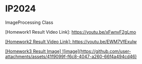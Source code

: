 # IP2024
ImageProcessing Class

<p>[Homework1 Result Video Link]: <a href="https://youtu.be/xFwnvF2gLmo" target="_blank" />https://youtu.be/xFwnvF2gLmo</p>

<p>[Homework2 Result Video Link]: <a href="https://youtu.be/EWM7VfExulw" target="_blank" />https://youtu.be/EWM7VfExulw</p>

<p>
  [Homework3 Result Image]
  ![image](https://github.com/user-attachments/assets/41f9099f-f6c8-4047-a260-66f4a494cd46)
</p>

